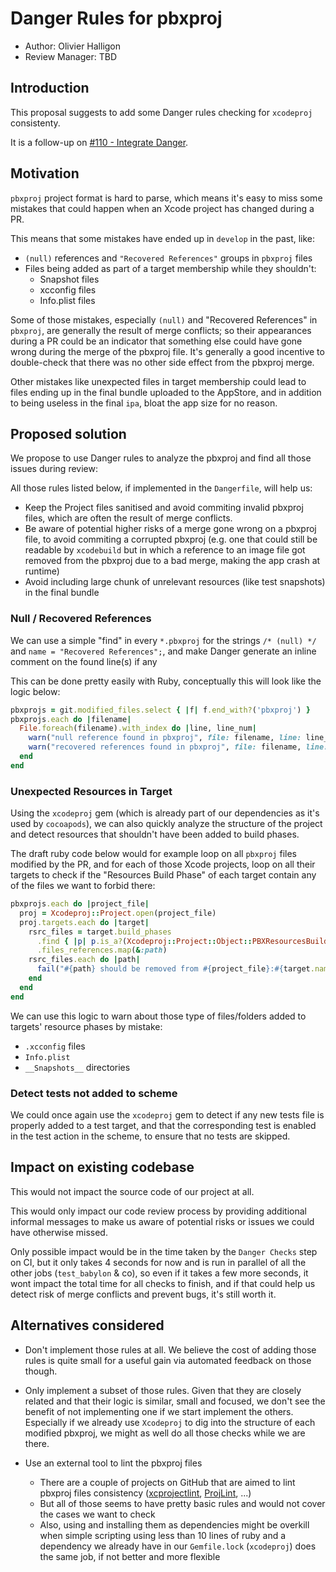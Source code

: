 # Danger Rules for pbxproj

* Author: Olivier Halligon
* Review Manager: TBD

## Introduction

This proposal suggests to add some Danger rules checking for `xcodeproj` consistenty.

It is a follow-up on [#110 - Integrate Danger](https://github.com/Babylonpartners/ios-playbook/pull/110).

## Motivation

`pbxproj` project format is hard to parse, which means it's easy to miss some mistakes that could happen when an Xcode project has changed during a PR.

This means that some mistakes have ended up in `develop` in the past, like:

* `(null)` references and `"Recovered References"` groups in `pbxproj` files
* Files being added as part of a target membership while they shouldn't:
  * Snapshot files
  * xcconfig files
  * Info.plist files

Some of those mistakes, especially `(null)` and "Recovered References" in `pbxproj`, are generally the result of merge conflicts; so their appearances during a PR could be an indicator that something else could have gone wrong during the merge of the pbxproj file. It's generally a good incentive to double-check that there was no other side effect from the pbxproj merge.

Other mistakes like unexpected files in target membership could lead to files ending up in the final bundle uploaded to the AppStore, and in addition to being useless in the final `ipa`, bloat the app size for no reason.

## Proposed solution

We propose to use Danger rules to analyze the pbxproj and find all those issues during review:

All those rules listed below, if implemented in the `Dangerfile`, will help us:

* Keep the Project files sanitised and avoid commiting invalid pbxproj files, which are often the result of merge conflicts.
* Be aware of potential higher risks of a merge gone wrong on a pbxproj file, to avoid commiting a corrupted pbxproj (e.g. one that could still be readable by `xcodebuild` but in which a reference to an image file got removed from the pbxproj due to a bad merge, making the app crash at runtime)
* Avoid including large chunk of unrelevant resources (like test snapshots) in the final bundle

### Null / Recovered References

We can use a simple "find" in every `*.pbxproj` for the strings `/* (null) */` and `name = "Recovered References";`, and make Danger generate an inline comment on the found line(s) if any

This can be done pretty easily with Ruby, conceptually this will look like the logic below:

```ruby
pbxprojs = git.modified_files.select { |f| f.end_with?('pbxproj') }
pbxprojs.each do |filename|
  File.foreach(filename).with_index do |line, line_num|
    warn("null reference found in pbxproj", file: filename, line: line_num) if line.include?('/* (null) */') }
    warn("recovered references found in pbxproj", file: filename, line: line_num) if line.include?('name = "Recovered References";') }
  end
end
```

### Unexpected Resources in Target

Using the `xcodeproj` gem (which is already part of our dependencies as it's used by `cocoapods`), we can also quickly analyze the structure of the project and detect resources that shouldn't have been added to build phases.

The draft ruby code below would for example loop on all `pbxproj` files modified by the PR, and for each of those Xcode projects, loop on all their targets to check if the "Resources Build Phase" of each target contain any of the files we want to forbid there:

```ruby
pbxprojs.each do |project_file|
  proj = Xcodeproj::Project.open(project_file)
  proj.targets.each do |target|
    rsrc_files = target.build_phases
      .find { |p| p.is_a?(Xcodeproj::Project::Object::PBXResourcesBuildPhase) }
      .files_references.map(&:path)
    rsrc_files.each do |path|
      fail("#{path} should be removed from #{project_file}:#{target.name}" if path.end_with? '.xcconfig'
    end
  end
end
```

We can use this logic to warn about those type of files/folders added to targets' resource phases by mistake:
 - `.xcconfig` files
 - `Info.plist` 
 - `__Snapshots__` directories

### Detect tests not added to scheme

We could once again use the `xcodeproj` gem to detect if any new tests file is properly added to a test target, and that the corresponding test is enabled in the test action in the scheme, to ensure that no tests are skipped.

## Impact on existing codebase

This would not impact the source code of our project at all.

This would only impact our code review process by providing additional informal messages to make us aware of potential risks or issues we could have otherwise missed.

Only possible impact would be in the time taken by the `Danger Checks` step on CI, but it only takes 4 seconds for now and is run in parallel of all the other jobs (`test_babylon` & co), so even if it takes a few more seconds, it wont impact the total time for all checks to finish, and if that could help us detect risk of merge conflicts and prevent bugs, it's still worth it.

## Alternatives considered

* Don't implement those rules at all. We believe the cost of adding those rules is quite small for a useful gain via automated feedback on those though.

* Only implement a subset of those rules. Given that they are closely related and that their logic is similar, small and focused, we don't see the benefit of not implementing one if we start implement the others. Especially if we already use `Xcodeproj` to dig into the structure of each modified pbxproj, we might as well do all those checks while we are there.

* Use an external tool to lint the pbxproj files
  * There are a couple of projects on GitHub that are aimed to lint pbxproj files consistency ([xcprojectlint](https://github.com/americanexpress/xcprojectlint), [ProjLint](https://github.com/JamitLabs/ProjLint), ...)
  * But all of those seems to have pretty basic rules and would not cover the cases we want to check
  * Also, using and installing them as dependencies might be overkill when simple scripting using less than 10 lines of ruby and a dependency we already have in our `Gemfile.lock` (`xcodeproj`) does the same job, if not better and more flexible
 
